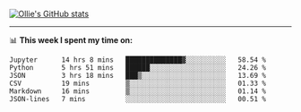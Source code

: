 <!--
**icedpanda/icedpanda** is a ✨ _special_ ✨ repository because its `README.md` (this file) appears on your GitHub profile.

Here are some ideas to get you started:

- 🔭 I’m currently working on ...
- 🌱 I’m currently learning ...
- 👯 I’m looking to collaborate on ...
- 🤔 I’m looking for help with ...
- 💬 Ask me about ...
- 📫 How to reach me: ...
- 😄 Pronouns: ...
- ⚡ Fun fact: ...
-->
[![Ollie's GitHub stats](https://github-readme-stats-icedpanda.vercel.app/api?username=icedpanda&count_private=true&show_icons=true)](https://github.com/icedpanda)

---
📊 **This week I spent my time on:**
<!--START_SECTION:waka-->

```text
Jupyter      14 hrs 8 mins   ██████████████▓░░░░░░░░░░   58.54 %
Python       5 hrs 51 mins   ██████░░░░░░░░░░░░░░░░░░░   24.26 %
JSON         3 hrs 18 mins   ███▒░░░░░░░░░░░░░░░░░░░░░   13.69 %
CSV          19 mins         ▒░░░░░░░░░░░░░░░░░░░░░░░░   01.33 %
Markdown     16 mins         ▒░░░░░░░░░░░░░░░░░░░░░░░░   01.14 %
JSON-lines   7 mins          ░░░░░░░░░░░░░░░░░░░░░░░░░   00.51 %
```

<!--END_SECTION:waka-->
